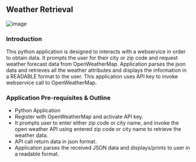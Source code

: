 ## Weather Retrieval

![image](https://user-images.githubusercontent.com/44445092/125187826-26db2580-e1f7-11eb-9e0a-2bf2b9fcb1c9.png)

### Introduction

This python application is designed to interacts with a webservice in order to obtain data. It prompts the user for their city or zip code and request weather forecast data from OpenWeatherMap. Application parses the json data and retrieves all the weather attributes and displays the information in a READABLE format to the user. This application uses API key to invoke webservice call to OpenWeatherMap. 

### Application Pre-requisites & Outline

- Python Application
- Register with OpenWeatherMap and activate API key.
- It prompts user to enter either zip code or city name, and invoke the open weather API using entered zip code or city name to retrieve the weather data.
- API call return data in json format. 
- Application parses the received JSON data and displays/prints to user in a readable format.
